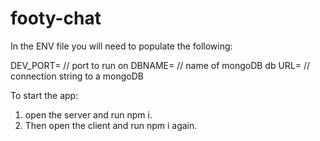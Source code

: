 # footy-chat

In the ENV file you will need to populate the following:

DEV_PORT= // port to run on
DBNAME= // name of mongoDB db
URL= // connection string to a mongoDB

To start the app:

1. open the server and run npm i.
2. Then open the client and run npm i again.
